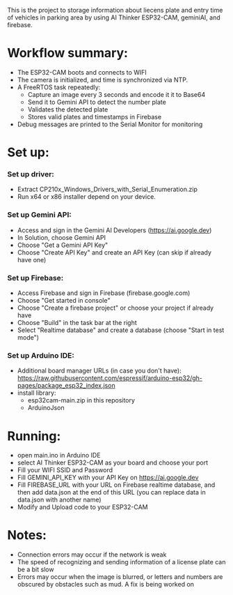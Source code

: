 This is the project to storage information about liecens plate and entry time of vehicles in parking area by using AI Thinker ESP32-CAM, geminiAI, and firebase.

# Workflow summary:
- The ESP32-CAM boots and connects to WIFI
- The camera is initialized, and time is synchronized via NTP.
- A FreeRTOS task repeatedly:
  + Capture an image every 3 seconds and encode it it to Base64
  + Send it to Gemini API to detect the number plate
  + Validates the detected plate
  + Stores valid plates and timestamps in Firebase
- Debug messages are printed to the Serial Monitor for monitoring
  
# Set up:
### Set up driver:
- Extract CP210x_Windows_Drivers_with_Serial_Enumeration.zip
- Run x64 or x86 installer depend on your device.
### Set up Gemini API:
- Access and sign in the Gemini AI Developers (https://ai.google.dev)
- In Solution, choose Gemini API
- Choose "Get a Gemini API Key"
- Choose "Create API Key" and create an API Key (can skip if already have one)
### Set up Firebase:
- Access Firebase and sign in Firebase (firebase.google.com)
- Choose "Get started in console"
- Choose "Create a firebase project" or choose your project if already have
- Choose "Build" in the task bar at the right
- Select "Realtime database" and create a database (choose "Start in test mode")
### Set up Arduino IDE:
- Additional board manager URLs (in case you don't have): https://raw.githubusercontent.com/espressif/arduino-esp32/gh-pages/package_esp32_index.json
- install library:
  +  esp32cam-main.zip in this repository
  +  ArduinoJson

# Running:
- open main.ino in Arduino IDE
- select AI Thinker ESP32-CAM as your board and choose your port
- Fill your WIFI SSID and Password
- Fill GEMINI_API_KEY with your API Key on https://ai.google.dev
- Fill FIREBASE_URL with your URL on Firebase realtime database, and then add data.json at the end of this URL (you can replace data in data.json with another name)
- Modify and Upload code to your ESP32-CAM

# Notes:
- Connection errors may occur if the network is weak
- The speed of recognizing and sending information of a license plate can be a bit slow
- Errors may occur when the image is blurred, or letters and numbers are obscured by obstacles such as mud. A fix is ​​being worked on
